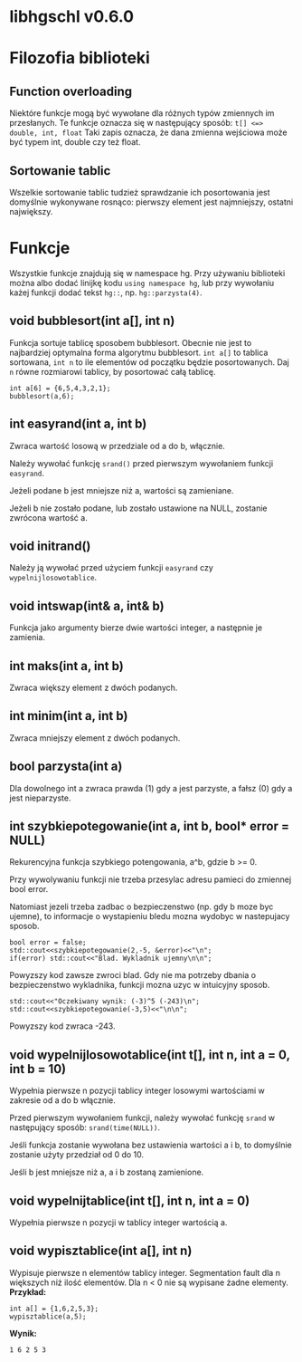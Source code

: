 # libhgschl v0.6.0

# Filozofia biblioteki

## Function overloading
Niektóre funkcje mogą być wywołane dla różnych typów zmiennych im przesłanych. Te funkcje oznacza się w następujący sposób:
`t[] <=> double, int, float`
Taki zapis oznacza, że dana zmienna wejściowa może być typem int, double czy też float.

## Sortowanie tablic

Wszelkie sortowanie tablic tudzież sprawdzanie ich posortowania jest domyślnie wykonywane rosnąco: pierwszy element jest najmniejszy, ostatni największy.

# Funkcje

Wszystkie funkcje znajdują się w namespace hg. Przy używaniu biblioteki można albo dodać linijkę kodu `using namespace hg`, lub przy wywołaniu każej funkcji dodać tekst `hg::`, np. `hg::parzysta(4)`.

## void bubblesort(int a[], int n)
Funkcja sortuje tablicę sposobem bubblesort. Obecnie nie jest to najbardziej optymalna forma algorytmu bubblesort.
`int a[]` to tablica sortowana, `int n` to ile elementów od początku będzie posortowanych. Daj `n` równe rozmiarowi tablicy, by posortować całą tablicę.

```
int a[6] = {6,5,4,3,2,1};
bubblesort(a,6);
```

## int easyrand(int a, int b)
Zwraca wartość losową w przedziale od a do b, włącznie.

Należy wywołać funkcję `srand()` przed pierwszym wywołaniem funkcji `easyrand`.

Jeżeli podane b jest mniejsze niż a, wartości są zamieniane.

Jeżeli b nie zostało podane, lub zostało ustawione na NULL, zostanie zwrócona wartość a.

## void initrand()
Należy ją wywołać przed użyciem funkcji `easyrand` czy `wypelnijlosowotablice`.

## void intswap(int& a, int& b)
Funkcja jako argumenty bierze dwie wartości integer, a następnie je zamienia.

## int maks(int a, int b)
Zwraca większy element z dwóch podanych.

## int minim(int a, int b)
Zwraca mniejszy element z dwóch podanych.

## bool parzysta(int a)
Dla dowolnego int a zwraca prawda (1) gdy a jest parzyste, a fałsz (0) gdy a jest nieparzyste.

## int szybkiepotegowanie(int a, int b, bool* error = NULL)
Rekurencyjna funkcja szybkiego potengowania, a^b, gdzie b >= 0.

Przy wywolywaniu funkcji nie trzeba przesylac adresu pamieci do zmiennej bool error.

Natomiast jezeli trzeba zadbac o bezpieczenstwo (np. gdy b moze byc ujemne), to informacje o wystapieniu bledu mozna wydobyc w nastepujacy sposob.

```
bool error = false;
std::cout<<szybkiepotegowanie(2,-5, &error)<<"\n";
if(error) std::cout<<"Blad. Wykladnik ujemny\n\n";
```

Powyzszy kod zawsze zwroci blad. Gdy nie ma potrzeby dbania o bezpieczenstwo wykladnika, funkcji mozna uzyc w intuicyjny sposob.

```
std::cout<<"Oczekiwany wynik: (-3)^5 (-243)\n";
std::cout<<szybkiepotegowanie(-3,5)<<"\n\n";
```

Powyzszy kod zwraca -243.

## void wypelnijlosowotablice(int t[], int n, int a = 0, int b = 10)
Wypełnia pierwsze n pozycji tablicy integer losowymi wartościami w zakresie od a do b włącznie.

Przed pierwszym wywołaniem funkcji, należy wywołać funkcję `srand` w następujący sposób: `srand(time(NULL))`.

Jeśli funkcja zostanie wywołana bez ustawienia wartości a i b, to domyślnie zostanie użyty przedział od 0 do 10.

Jeśli b jest mniejsze niż a, a i b zostaną zamienione.

## void wypelnijtablice(int t[], int n, int a = 0)
Wypełnia pierwsze n pozycji w tablicy integer wartością a.

## void wypisztablice(int a[], int n)
Wypisuje pierwsze n elementów tablicy integer. Segmentation fault dla n większych niż ilość elementów. Dla n < 0 nie są wypisane żadne elementy.
**Przykład:**
```
int a[] = {1,6,2,5,3};
wypisztablice(a,5);
```
**Wynik:**
```
1 6 2 5 3
```
